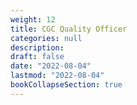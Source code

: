 ```yaml
---
weight: 12
title: CGC Quality Officer
categories: null
description: 
draft: false
date: "2022-08-04"
lastmod: "2022-08-04"
bookCollapseSection: true
---
```


